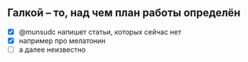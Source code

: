 ## Галкой – то, над чем план работы определён

- [x] @munsudc напишет статьи, которых сейчас нет
 - [x] например про мелатонин
- [ ] а далее неизвестно
